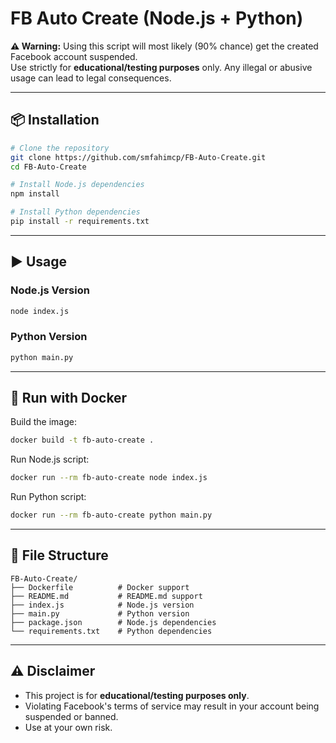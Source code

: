 # FB Auto Create (Node.js + Python)

**⚠️ Warning:** Using this script will most likely (90% chance) get the created Facebook account suspended.  
Use strictly for **educational/testing purposes** only. Any illegal or abusive usage can lead to legal consequences.

---

## 📦 Installation

```bash
# Clone the repository
git clone https://github.com/smfahimcp/FB-Auto-Create.git
cd FB-Auto-Create

# Install Node.js dependencies
npm install

# Install Python dependencies
pip install -r requirements.txt
```

---

## ▶ Usage

### **Node.js Version**
```bash
node index.js
```

### **Python Version**
```bash
python main.py
```

---

## 🐳 Run with Docker

Build the image:
```bash
docker build -t fb-auto-create .
```

Run Node.js script:
```bash
docker run --rm fb-auto-create node index.js
```

Run Python script:
```bash
docker run --rm fb-auto-create python main.py
```

---

## 📁 File Structure

```
FB-Auto-Create/
├── Dockerfile          # Docker support
├── README.md           # README.md support
├── index.js            # Node.js version
├── main.py             # Python version
├── package.json        # Node.js dependencies
└── requirements.txt    # Python dependencies
```

---

## ⚠ Disclaimer
- This project is for **educational/testing purposes only**.
- Violating Facebook's terms of service may result in your account being suspended or banned.
- Use at your own risk.
